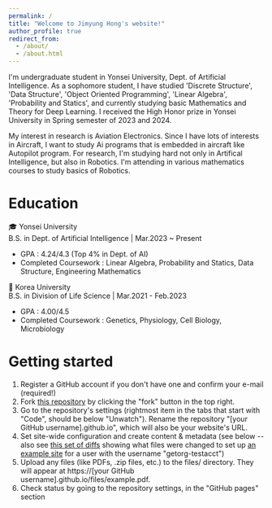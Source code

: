 ```yaml
---
permalink: /
title: "Welcome to Jimyung Hong's website!"
author_profile: true
redirect_from: 
  - /about/
  - /about.html
---
```


I'm undergraduate student in Yonsei University, Dept. of Artificial Intelligence. As a sophomore student, I have studied 'Discrete Structure', 'Data Structure', 'Object Oriented Programming', 'Linear Algebra', 'Probability and Statics', and currently studying basic Mathematics and Theory for Deep Learning. I received the High Honor prize in Yonsei University in Spring semester of 2023 and 2024.

My interest in research is Aviation Electronics. Since I have lots of interests in Aircraft, I want to study Ai programs that is embedded in aircraft like Autopilot program. For research, I'm studying hard not only in Artifical Intelligence, but also in Robotics. I'm attending in various mathematics courses to study basics of Robotics.

Education
======

🎓 Yonsei University<br>
B.S. in Dept. of Artificial Intelligence | Mar.2023 ~ Present &nbsp;
- GPA : 4.24/4.3 (Top 4% in Dept. of AI)  
- Completed Coursework : Linear Algebra, Probability and Statics, Data Structure, Engineering Mathematics

🏫 Korea University<br>
B.S. in Division of Life Science | Mar.2021 - Feb.2023 &nbsp;
+ GPA : 4.00/4.5
+ Completed Coursework : Genetics, Physiology, Cell Biology, Microbiology


Getting started
======
1. Register a GitHub account if you don't have one and confirm your e-mail (required!)
1. Fork [this repository](https://github.com/academicpages/academicpages.github.io) by clicking the "fork" button in the top right. 
1. Go to the repository's settings (rightmost item in the tabs that start with "Code", should be below "Unwatch"). Rename the repository "[your GitHub username].github.io", which will also be your website's URL.
1. Set site-wide configuration and create content & metadata (see below -- also see [this set of diffs](http://archive.is/3TPas) showing what files were changed to set up [an example site](https://getorg-testacct.github.io) for a user with the username "getorg-testacct")
1. Upload any files (like PDFs, .zip files, etc.) to the files/ directory. They will appear at https://[your GitHub username].github.io/files/example.pdf.  
1. Check status by going to the repository settings, in the "GitHub pages" section

